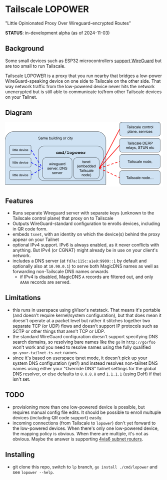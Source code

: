 # Tailscale LOPOWER

"Little Opinionated Proxy Over Wireguard-encrypted Routes"

**STATUS**: in-development alpha (as of 2024-11-03)
 
## Background

Some small devices such as ESP32 microcontrollers [support WireGuard](https://github.com/ciniml/WireGuard-ESP32-Arduino) but are too small to run Tailscale.

Tailscale LOPOWER is a proxy that you run nearby that bridges a low-power WireGuard-speaking device on one side to Tailscale on the other side. That way network traffic from the low-powered device never hits the network unencrypted but is still able to communicate to/from other Tailscale devices on your Tailnet.

## Diagram

<img src="./lopower.svg">

## Features

* Runs separate Wireguard server with separate keys (unknown to the Tailscale control plane) that proxy on to Tailscale
* Outputs WireGuard-standard configuration to enrolls devices, including in QR code form.
* embeds `tsnet`, with an identity on which the device(s) behind the proxy appear on your Tailnet
* optional IPv4 support. IPv6 is always enabled, as it never conflicts with anything. But IPv4 (or CGNAT) might already be in use on your client's network.
* includes a DNS server (at `fd7a:115c:a1e0:9909::1` by default and optionally also at `10.90.0.1`) to serve both MagicDNS names as well as forwarding non-Tailscale DNS names onwards
    * if IPv4 is disabled, MagicDNS `A` records are filtered out, and only `AAAA` records are served.

## Limitations

* this runs in userspace using gVisor's netstack. That means it's portable (and doesn't require kernel/system configuration), but that does mean it doesn't operate at a packet level but rather it stitches together two separate TCP (or UDP) flows and doesn't support IP protocols such as SCTP or other things that aren't TCP or UDP.
* the standard WireGuard configuration doesn't support specifying DNS search domains, so resolving bare names like the `go` in `http://go/foo` won't work and you need to resolve names using the fully qualified `go.your-tailnet.ts.net` names.
* since it's based on userspace tsnet mode, it doesn't pick up your system DNS configuration (yet?) and instead resolves non-tailnet DNS names using either your "Override DNS" tailnet settings for the global DNS resolver, or else defaults to `8.8.8.8` and `1.1.1.1` (using DoH) if that isn't set.

## TODO

* provisioning more than one low-powered device is possible, but requires manual config file edits. It should be possible to enroll multuple devices (including QR code support) easily.
* incoming connections (from Tailscale to `lopower`) don't yet forward to the low-powered devices. When there's only one low-powered device, the mapping policy is obvious. When there are multiple, it's not as obvious. Maybe the answer is supporting [4via6 subnet routers](https://tailscale.com/kb/1201/4via6-subnets).

## Installing

* git clone this repo, switch to `lp` branch, `go install ./cmd/lopower` and see `lopower --help`.
